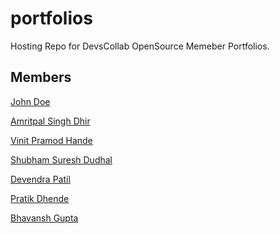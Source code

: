 # portfolios

Hosting Repo for DevsCollab OpenSource Memeber Portfolios.


## Members

<!-- [Full_Name](https://devscollab.github.io/portfolios/Folder_Name/) -->

[John Doe](https://devscollab.github.io/portfolios/johndoe/)

[Amritpal Singh Dhir](https://devscollab.github.io/portfolios/amritpal_singh_dhir/)

 [Vinit Pramod Hande](https://devscollab.github.io/portfolios/Vinit_Hande/)

[Shubham Suresh Dudhal](https://devscollab.github.io/portfolios/shubhamdudhal/)

[Devendra Patil](https://devscollab.github.io/portfolios/devdeven/) 

[Pratik Dhende](https://devscollab.github.io/portfolios/pratik-dhende/) 

[Bhavansh Gupta](https://devscollab.github.io/portfolios/bhavansh-gupta/)
